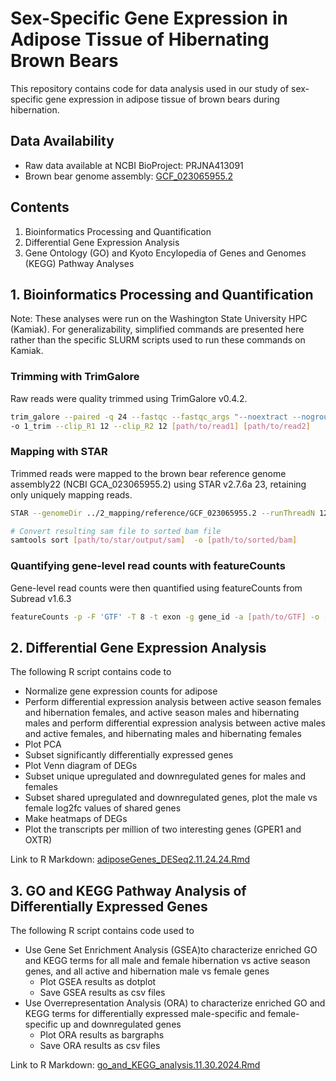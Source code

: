 # Sex-Specific Gene Expression in Adipose Tissue of Hibernating Brown Bears
This repository contains code for data analysis used in our study of sex-specific gene expression in adipose tissue of brown bears during hibernation.

## Data Availability
- Raw data available at NCBI BioProject: PRJNA413091
- Brown bear genome assembly: [GCF_023065955.2](https://www.ncbi.nlm.nih.gov/datasets/genome/GCF_023065955.2/)

## Contents
1. Bioinformatics Processing and Quantification
2. Differential Gene Expression Analysis
3. Gene Ontology (GO) and Kyoto Encylopedia of Genes and Genomes (KEGG) Pathway Analyses

## 1. Bioinformatics Processing and Quantification

Note: These analyses were run on the Washington State University HPC (Kamiak). For generalizability, simplified commands are presented here rather than the specific SLURM scripts used to run these commands on Kamiak.

### Trimming with TrimGalore
Raw reads were quality trimmed using TrimGalore v0.4.2. 
```bash
trim_galore --paired -q 24 --fastqc --fastqc_args "--noextract --nogroup --outdir 1_trim/fastqc" --stringency 5 --illumina --length 50
-o 1_trim --clip_R1 12 --clip_R2 12 [path/to/read1] [path/to/read2]
```

### Mapping with STAR
Trimmed reads were mapped to the brown bear reference genome assembly22 (NCBI GCA_023065955.2) using STAR v2.7.6a 23, retaining only uniquely mapping reads.

```bash
STAR --genomeDir ../2_mapping/reference/GCF_023065955.2 --runThreadN 12 --readFilesIn [path/to/read1] [path/to/read2] --outFileNamePrefix ./2_mapped_test/[identifier prefix]  --outFilterMultimapNmax 1  --readFilesCommand zcat  --twopassMode Basic

# Convert resulting sam file to sorted bam file
samtools sort [path/to/star/output/sam]  -o [path/to/sorted/bam]

```

### Quantifying gene-level read counts with featureCounts
Gene-level read counts were then quantified using featureCounts from Subread v1.6.3
```bash
featureCounts -p -F 'GTF' -T 8 -t exon -g gene_id -a [path/to/GTF] -o [outfile.txt] [path/to/sorted/bam/files/*.bam]
```

## 2. Differential Gene Expression Analysis
The following R script contains code to
- Normalize gene expression counts for adipose
- Perform differential expression analysis between active season females and hibernation females, and active season males and hibernating males and perform differential expression analysis between active  males and active females, and hibernating  males and hibernating females
- Plot PCA 
- Subset significantly differentially expressed genes
- Plot Venn diagram of DEGs
- Subset unique upregulated and downregulated genes for males and females
- Subset shared upregulated and downregulated genes, plot the male vs female log2fc values of shared genes
- Make heatmaps of DEGs
- Plot the transcripts per million of two interesting genes (GPER1 and OXTR)

Link to R Markdown: [adiposeGenes_DESeq2.11.24.24.Rmd](https://github.com/lexienstrom/brown-bear-adipose-sex-differences/blob/main/analysis/adipose_DESeq2.11.25.24.Rmd)

## 3. GO and KEGG Pathway Analysis of Differentially Expressed Genes
The following R script contains code used to
- Use Gene Set Enrichment Analysis (GSEA)to characterize enriched GO and KEGG terms for all male and female hibernation vs active season genes, and all active and hibernation male vs female genes
  * Plot GSEA results as dotplot
  * Save GSEA results as csv files
- Use Overrepresentation Analysis (ORA) to characterize enriched GO and KEGG terms for differentially expressed male-specific and female-specific up and downregulated genes
  * Plot ORA results as bargraphs
  * Save ORA results as csv files

Link to R Markdown: [go_and_KEGG_analysis.11.30.2024.Rmd](https://github.com/lexienstrom/brown-bear-adipose-sex-differences/blob/main/analysis/go_and_KEGG_analysis.11.30.2024.Rmd)
